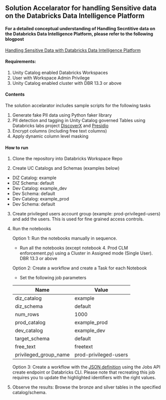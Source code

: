 ## Solution Accelarator for handling Sensitive data on the Databricks Data Intelligence Platform

#### For a detailed conceptual understanding of Handling Secntitive data on the Databricks Data Intelligence Platform, please refer to the following blogpost
[Handling Sensitive Data with Databricks Data Intelligence Platform]()

#### Requirements:

1. Unity Catalog enabled Databricks Workspaces
2. User with Workspace Admin Privilege
3. Unity Catalog  enabled cluster with DBR 13.3 or above


#### Contents

The solution accelarator includes sample scripts for the following tasks

1. Generate fake PII data using Python faker library
2. PII detection and tagging in Unity Catalog governed Tables using Databricks labs project [DiscoverX](https://github.com/databrickslabs/discoverx) and [Presidio](https://github.com/microsoft/presidio)
3. Encrypt columns (including free text columns)
4. Apply dynamic column level masking

#### How to run

1. Clone the repository into Databricks Workspace Repo

2. Create UC Catalogs and Schemas (examples below)
  - DIZ Catalog: example
  - DIZ Schema: default
  - Dev Catalog: example_dev
  - Dev Schema: default
  - Dev Catalog: example_prod
  - Dev Schema: default

3. Create privileged users account group (example: prod-privileged-users) and add the users. This is used for fine grained access controls.

4. Run the notebooks

    Option 1: Run the notebooks manually in sequence.
      - Run all the notebooks (except notebook 4. Prod CLM enforcement.py) using a Cluster in Assigned mode (Single User). DBR 13.3 or above
  
    Option 2: Create a workflow and create a Task for each Notebook
      - Set the following job parameters

      | Name    | Value |
      | -------- | ------- |
      | diz_catalog  | example    |
      | diz_schema | default     |
      | num_rows    | 1000    |
      | prod_catalog    | example_prod    |
      | dev_catalog    | example_dev    |
      | target_schema    | default    |
      | free_text    | freetext    |
      | privileged_group_name    | prod-privileged-users    |

    Option 3: Create a workflow with the [JSON definition](worklflow/create_databricks_job.json) using the Jobs API create endpoint or Databricks CLI. Please note that recreating this job requires you to update the highlighted identifiers with the right values.

5. Observe the results: Browse the bronze and silver tables in the specified catalog/schema.


